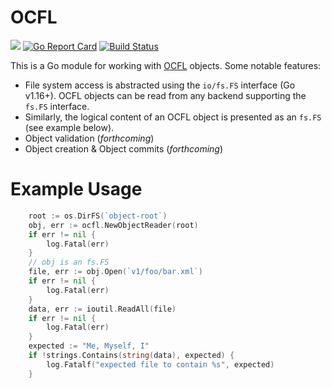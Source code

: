 # OCFL

[![](https://godoc.org/github.com/srerickson/ocfl?status.svg)](https://godoc.org/github.com/srerickson/ocfl)
[![Go Report Card](https://goreportcard.com/badge/github.com/srerickson/ocfl)](https://goreportcard.com/report/github.com/srerickson/ocfl)
[![Build Status](https://travis-ci.org/srerickson/ocfl.svg?branch=master)](https://travis-ci.org/srerickson/ocfl)

This is a Go module for working with [OCFL](https://ocfl.io/) objects. Some notable features:

- File system access is abstracted using the `io/fs.FS` interface (Go v1.16+). OCFL objects can be read from any backend supporting the `fs.FS` interface.
- Similarly, the logical content of an OCFL object is presented as an `fs.FS` (see example below).
- Object validation (*forthcoming*)
- Object creation & Object commits (*forthcoming*)

# Example Usage

```go
	root := os.DirFS(`object-root`)
	obj, err := ocfl.NewObjectReader(root)
	if err != nil {
		log.Fatal(err)
	}
	// obj is an fs.FS
	file, err := obj.Open(`v1/foo/bar.xml`)
	if err != nil {
		log.Fatal(err)
	}
	data, err := ioutil.ReadAll(file)
	if err != nil {
		log.Fatal(err)
	}
	expected := "Me, Myself, I"
	if !strings.Contains(string(data), expected) {
		log.Fatalf("expected file to contain %s", expected)
	}
```


